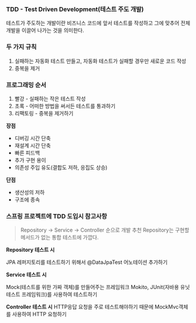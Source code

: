 ### TDD - Test Driven Development(테스트 주도 개발)

테스트가 주도하는 개발이란 비즈니스 코드에 앞서 테스트를 작성하고 그에 맞추어 전체 개발을 이끌어 나가는 것을 의미한다.


### 두 가지 규칙

1. 실패하는 자동화 테스트 만들고, 자동화 테스트가 실패할 경우만 새로운 코드 작성
2. 중복을 제거

### 프로그래밍 순서

1. 빨강 - 실패하는 작은 테스트 작성
2. 초록 - 어떠한 방법을 써서든 테스트를 통과하기
3. 리팩토링 - 중복을 제거하기

**장점**

- 디버깅 시간 단축
- 재설계 시간 단축
- 빠른 피드백
- 추가 구현 용이
- 의존성 주입 유도(결합도 저하, 응집도 상승)

**단점**

- 생산성의 저하
- 구조에 종속

### 스프링 프로젝트에 TDD 도입시 참고사항

>Repository -> Service -> Controller 순으로 개발 추천
Repository는 구현할 메서드가 없는 통합 테스트에 가깝다.

**Repository 테스트 시** 

JPA 레퍼지토리를 테스트하기 위해서 @DataJpaTest 어노테이션 추가하기

**Service 테스트 시**

Mock(테스트를 위한 가짜 객체)를 만들어주는 프레임워크 Mokito, JUnit(자바용 유닛 테스트 프레임워크)를 사용하여 테스트하기

**Controller 테스트 시**
HTTP응답 요청을 주로 테스트해야하기 때문에 MockMvc객체를 사용하여 HTTP 요청하기
